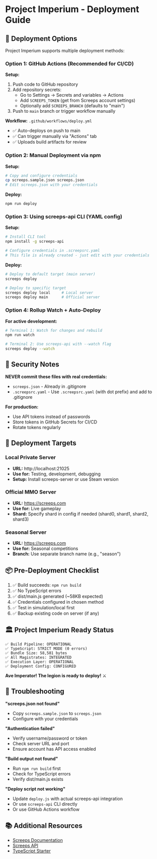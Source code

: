 # Project Imperium - Deployment Guide

## 🚀 Deployment Options

Project Imperium supports multiple deployment methods:

### Option 1: GitHub Actions (Recommended for CI/CD)

**Setup:**
1. Push code to GitHub repository
2. Add repository secrets:
   - Go to Settings → Secrets and variables → Actions
   - Add `SCREEPS_TOKEN` (get from Screeps account settings)
   - Optionally add `SCREEPS_BRANCH` (defaults to "main")
3. Push to `main` branch or trigger workflow manually

**Workflow:** `.github/workflows/deploy.yml`
- ✅ Auto-deploys on push to main
- ✅ Can trigger manually via "Actions" tab
- ✅ Uploads build artifacts for review

### Option 2: Manual Deployment via npm

**Setup:**
```bash
# Copy and configure credentials
cp screeps.sample.json screeps.json
# Edit screeps.json with your credentials
```

**Deploy:**
```bash
npm run deploy
```

### Option 3: Using screeps-api CLI (YAML config)

**Setup:**
```bash
# Install CLI tool
npm install -g screeps-api

# Configure credentials in .screepsrc.yaml
# This file is already created - just edit with your credentials
```

**Deploy:**
```bash
# Deploy to default target (main server)
screeps deploy

# Deploy to specific target
screeps deploy local     # Local server
screeps deploy main      # Official server
```

### Option 4: Rollup Watch + Auto-Deploy

**For active development:**
```bash
# Terminal 1: Watch for changes and rebuild
npm run watch

# Terminal 2: Use screeps-api with --watch flag
screeps deploy --watch
```

## 🔐 Security Notes

**NEVER commit these files with real credentials:**
- `screeps.json` - Already in .gitignore
- `.screepsrc.yaml` - Use `.screepsrc.yaml` (with dot prefix) and add to .gitignore

**For production:**
- Use API tokens instead of passwords
- Store tokens in GitHub Secrets for CI/CD
- Rotate tokens regularly

## 🎯 Deployment Targets

### Local Private Server
- **URL:** http://localhost:21025
- **Use for:** Testing, development, debugging
- **Setup:** Install screeps-server or use Steam version

### Official MMO Server
- **URL:** https://screeps.com
- **Use for:** Live gameplay
- **Shard:** Specify shard in config if needed (shard0, shard1, shard2, shard3)

### Seasonal Server
- **URL:** https://screeps.com
- **Use for:** Seasonal competitions
- **Branch:** Use separate branch name (e.g., "season")

## 📦 Pre-Deployment Checklist

1. ✅ Build succeeds: `npm run build`
2. ✅ No TypeScript errors
3. ✅ dist/main.js generated (~58KB expected)
4. ✅ Credentials configured in chosen method
5. ✅ Test in simulation/local first
6. ✅ Backup existing code on server (if any)

## 🏛️ Project Imperium Ready Status

```
✅ Build Pipeline: OPERATIONAL
✅ TypeScript: STRICT MODE (0 errors)
✅ Bundle Size: 58,581 bytes
✅ All Magistrates: INTEGRATED
✅ Execution Layer: OPERATIONAL
✅ Deployment Config: CONFIGURED
```

**Ave Imperator! The legion is ready to deploy!** ⚔️

## 🐛 Troubleshooting

**"screeps.json not found"**
- Copy `screeps.sample.json` to `screeps.json`
- Configure with your credentials

**"Authentication failed"**
- Verify username/password or token
- Check server URL and port
- Ensure account has API access enabled

**"Build output not found"**
- Run `npm run build` first
- Check for TypeScript errors
- Verify dist/main.js exists

**"Deploy script not working"**
- Update `deploy.js` with actual screeps-api integration
- Or use `screeps-api` CLI directly
- Or use GitHub Actions workflow

## 📚 Additional Resources

- [Screeps Documentation](https://docs.screeps.com/)
- [Screeps API](https://github.com/screeps/screeps-api)
- [TypeScript Starter](https://github.com/screepers/screeps-typescript-starter)
